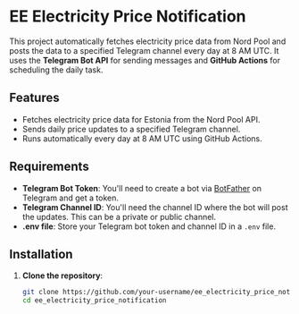 # EE Electricity Price Notification

This project automatically fetches electricity price data from Nord Pool and posts the data to a specified Telegram channel every day at 8 AM UTC. It uses the **Telegram Bot API** for sending messages and **GitHub Actions** for scheduling the daily task.

## Features

- Fetches electricity price data for Estonia from the Nord Pool API.
- Sends daily price updates to a specified Telegram channel.
- Runs automatically every day at 8 AM UTC using GitHub Actions.

## Requirements

- **Telegram Bot Token**: You'll need to create a bot via [BotFather](https://core.telegram.org/bots#botfather) on Telegram and get a token.
- **Telegram Channel ID**: You'll need the channel ID where the bot will post the updates. This can be a private or public channel.
- **.env file**: Store your Telegram bot token and channel ID in a `.env` file.

## Installation

1. **Clone the repository**:
   ```bash
   git clone https://github.com/your-username/ee_electricity_price_notification.git
   cd ee_electricity_price_notification